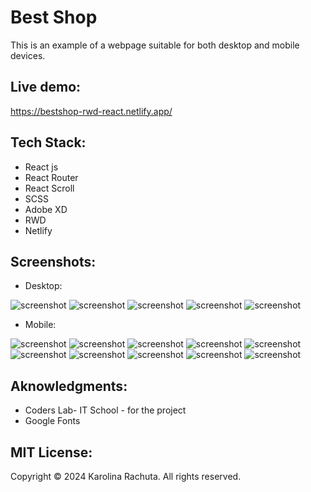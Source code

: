 # Best Shop
This is an example of a webpage suitable for both desktop and mobile devices.

## Live demo:
https://bestshop-rwd-react.netlify.app/

## Tech Stack:
- React js
- React Router
- React Scroll
- SCSS
- Adobe XD
- RWD
- Netlify

## Screenshots:
- Desktop:

![screenshot](./src/assets/readme/Screenshot_1.png)
![screenshot](./src/assets/readme/Screenshot_2.png)
![screenshot](./src/assets/readme/Screenshot_3.png)
![screenshot](./src/assets/readme/Screenshot_4.png)
![screenshot](./src/assets/readme/Screenshot_5.png)


- Mobile:

![screenshot](./src/assets/readme/mobile1.png)
![screenshot](./src/assets/readme/mobile2.png)
![screenshot](./src/assets/readme/mobile3.png)
![screenshot](./src/assets/readme/mobile4.png)
![screenshot](./src/assets/readme/mobile5.png)
![screenshot](./src/assets/readme/mobile6.png)
![screenshot](./src/assets/readme/mobile7.png)
![screenshot](./src/assets/readme/mobile8.png)
![screenshot](./src/assets/readme/mobile9.png)
![screenshot](./src/assets/readme/mobile10.png)

## Aknowledgments:
- Coders Lab- IT School - for the project
- Google Fonts

## MIT License:
Copyright &copy; 2024 Karolina Rachuta. All rights reserved.